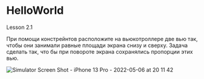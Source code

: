 # HelloWorld
Lesson 2.1

При помощи констрейнтов расположите на вьюкотроллере две вью так, чтобы они занимали равные площади экрана снизу и сверху. Задача сделать так, что бы при повороте экрана сохранялись пропорции этих вью.

![Simulator Screen Shot - iPhone 13 Pro - 2022-05-06 at 20 11 42](https://user-images.githubusercontent.com/101284761/167161766-e02ba24e-d432-45dd-b487-31278ed217fb.png)
